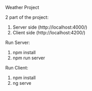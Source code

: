 Weather Project 

2 part of the project:
1. Server side (http://localhost:4000/)
2. Client side (http://localhost:4200/)

Run Server:
1. npm install
2. npm run server

Run Client:
1. npm install
2. ng serve

